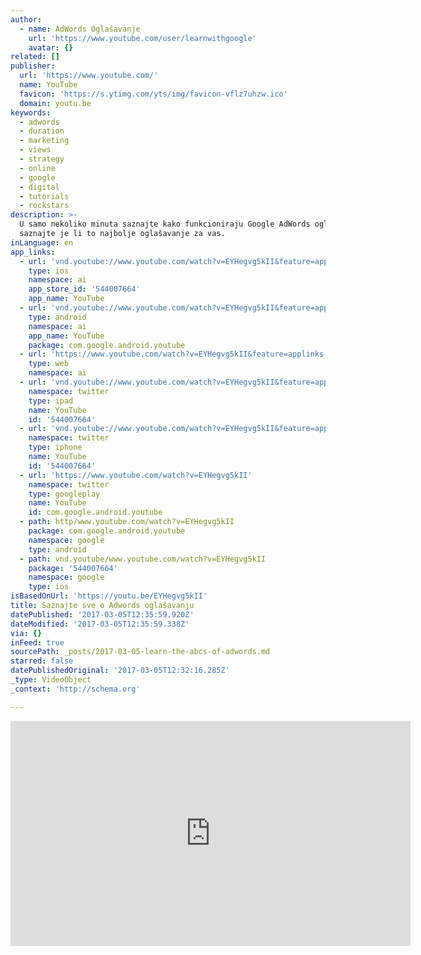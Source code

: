 ```yaml
---
author:
  - name: AdWords Oglašavanje
    url: 'https://www.youtube.com/user/learnwithgoogle'
    avatar: {}
related: []
publisher:
  url: 'https://www.youtube.com/'
  name: YouTube
  favicon: 'https://s.ytimg.com/yts/img/favicon-vflz7uhzw.ico'
  domain: youtu.be
keywords:
  - adwords
  - duration
  - marketing
  - views
  - strategy
  - online
  - google
  - digital
  - tutorials
  - rockstars
description: >-
  U samo nekoliko minuta saznajte kako funkcioniraju Google AdWords oglasi i
  saznajte je li to najbolje oglašavanje za vas.
inLanguage: en
app_links:
  - url: 'vnd.youtube://www.youtube.com/watch?v=EYHegvg5kII&feature=applinks'
    type: ios
    namespace: ai
    app_store_id: '544007664'
    app_name: YouTube
  - url: 'vnd.youtube://www.youtube.com/watch?v=EYHegvg5kII&feature=applinks'
    type: android
    namespace: ai
    app_name: YouTube
    package: com.google.android.youtube
  - url: 'https://www.youtube.com/watch?v=EYHegvg5kII&feature=applinks'
    type: web
    namespace: ai
  - url: 'vnd.youtube://www.youtube.com/watch?v=EYHegvg5kII&feature=applinks'
    namespace: twitter
    type: ipad
    name: YouTube
    id: '544007664'
  - url: 'vnd.youtube://www.youtube.com/watch?v=EYHegvg5kII&feature=applinks'
    namespace: twitter
    type: iphone
    name: YouTube
    id: '544007664'
  - url: 'https://www.youtube.com/watch?v=EYHegvg5kII'
    namespace: twitter
    type: googleplay
    name: YouTube
    id: com.google.android.youtube
  - path: http/www.youtube.com/watch?v=EYHegvg5kII
    package: com.google.android.youtube
    namespace: google
    type: android
  - path: vnd.youtube/www.youtube.com/watch?v=EYHegvg5kII
    package: '544007664'
    namespace: google
    type: ios
isBasedOnUrl: 'https://youtu.be/EYHegvg5kII'
title: Saznajte sve o Adwords oglašavanju
datePublished: '2017-03-05T12:35:59.920Z'
dateModified: '2017-03-05T12:35:59.338Z'
via: {}
inFeed: true
sourcePath: _posts/2017-03-05-learn-the-abcs-of-adwords.md
starred: false
datePublishedOriginal: '2017-03-05T12:32:16.285Z'
_type: VideoObject
_context: 'http://schema.org'

---
```

<iframe src="https://cdn.embedly.com/widgets/media.html?src=https%3A%2F%2Fwww.youtube.com%2Fembed%2FEYHegvg5kII%3Ffeature%3Doembed&amp;url=http%3A%2F%2Fwww.youtube.com%2Fwatch%3Fv%3DEYHegvg5kII&amp;image=https%3A%2F%2Fi.ytimg.com%2Fvi%2FEYHegvg5kII%2Fhqdefault.jpg&amp;key=b7d04c9b404c499eba89ee7072e1c4f7&amp;type=text%2Fhtml&amp;schema=youtube" width="640" height="360" scrolling="no" frameborder="0" allowfullscreen="" style=""></iframe>